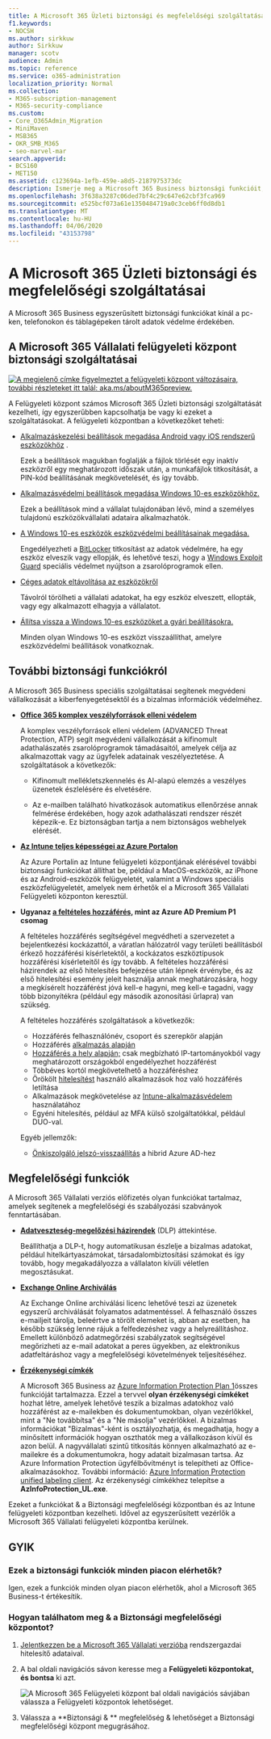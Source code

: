 ```yaml
---
title: A Microsoft 365 Üzleti biztonsági és megfelelőségi szolgáltatásai
f1.keywords:
- NOCSH
ms.author: sirkkuw
author: Sirkkuw
manager: scotv
audience: Admin
ms.topic: reference
ms.service: o365-administration
localization_priority: Normal
ms.collection:
- M365-subscription-management
- M365-security-compliance
ms.custom:
- Core_O365Admin_Migration
- MiniMaven
- MSB365
- OKR_SMB_M365
- seo-marvel-mar
search.appverid:
- BCS160
- MET150
ms.assetid: c123694a-1efb-459e-a8d5-2187975373dc
description: Ismerje meg a Microsoft 365 Business biztonsági funkcióit, amelyek segítenek megvédeni a pc-ken, telefonokon és táblagépeken lévő adatokat.
ms.openlocfilehash: 3f638a3287c06ded7bf4c29c647e62cbf3fca969
ms.sourcegitcommit: e525bcf073a61e1350484719a0c3ceb6ff0d8db1
ms.translationtype: MT
ms.contentlocale: hu-HU
ms.lasthandoff: 04/06/2020
ms.locfileid: "43153798"
---
```

# <a name="microsoft-365-business-security-and-compliance-features"></a>A Microsoft 365 Üzleti biztonsági és megfelelőségi szolgáltatásai

A Microsoft 365 Business egyszerűsített biztonsági funkciókat kínál a pc-ken, telefonokon és táblagépeken tárolt adatok védelme érdekében.
    
## <a name="microsoft-365-business-admin-center-security-features"></a>A Microsoft 365 Vállalati felügyeleti központ biztonsági szolgáltatásai

[![A megjelenő címke figyelmeztet a felügyeleti központ változásaira, további részleteket itt talál: aka.ms/aboutM365preview.](../media/m365admincenterchanging.png)](https://docs.microsoft.com/office365/admin/microsoft-365-admin-center-preview)

A Felügyeleti központ számos Microsoft 365 Üzleti biztonsági szolgáltatását kezelheti, így egyszerűbben kapcsolhatja be vagy ki ezeket a szolgáltatásokat. A felügyeleti központban a következőket teheti:
  
- [Alkalmazáskezelési beállítások megadása Android vagy iOS rendszerű eszközökhöz](app-protection-settings-for-android-and-ios.md) . 
    
    Ezek a beállítások magukban foglalják a fájlok törlését egy inaktív eszközről egy meghatározott időszak után, a munkafájlok titkosítását, a PIN-kód beállításának megkövetelését, és így tovább.
    
- [Alkalmazásvédelmi beállítások megadása Windows 10-es eszközökhöz.](protection-settings-for-windows-10-devices.md) 
    
    Ezek a beállítások mind a vállalat tulajdonában lévő, mind a személyes tulajdonú eszközökvállalati adataira alkalmazhatók.
    
- [A Windows 10-es eszközök eszközvédelmi beállításainak megadása.](protection-settings-for-windows-10-pcs.md) 
    
    Engedélyezheti a [BitLocker](https://go.microsoft.com/fwlink/p/?linkid=871405) titkosítást az adatok védelmére, ha egy eszköz elveszik vagy ellopják, és lehetővé teszi, hogy a [Windows Exploit Guard](https://docs.microsoft.com/windows/security/threat-protection/microsoft-defender-atp/enable-exploit-protection) speciális védelmet nyújtson a zsarolóprogramok ellen. 
    
- [Céges adatok eltávolítása az eszközökről](remove-company-data.md)
    
    Távolról törölheti a vállalati adatokat, ha egy eszköz elveszett, ellopták, vagy egy alkalmazott elhagyja a vállalatot.
    
- [Állítsa vissza a Windows 10-es eszközöket a gyári beállításokra.](reset-devices-to-factory-settings.md) 
    
    Minden olyan Windows 10-es eszközt visszaállíthat, amelyre eszközvédelmi beállítások vonatkoznak.
    
## <a name="additional-security-features"></a>További biztonsági funkciókról 

A Microsoft 365 Business speciális szolgáltatásai segítenek megvédeni vállalkozását a kiberfenyegetésektől és a bizalmas információk védelméhez.
  
- **[Office 365 komplex veszélyforrások elleni védelem](https://support.office.com/article/e100fe7c-f2a1-4b7d-9e08-622330b83653)**
    
    A komplex veszélyforrások elleni védelem (ADVANCED Threat Protection, ATP) segít megvédeni vállalkozását a kifinomult adathalászatés zsarolóprogramok támadásaitól, amelyek célja az alkalmazottak vagy az ügyfelek adatainak veszélyeztetése. A szolgáltatások a következők:
    
  - Kifinomult mellékletszkennelés és AI-alapú elemzés a veszélyes üzenetek észlelésére és elvetésére.
    
  - Az e-mailben található hivatkozások automatikus ellenőrzése annak felmérése érdekében, hogy azok adathalászati rendszer részét képezik-e. Ez biztonságban tartja a nem biztonságos webhelyek elérését.

- **[Az Intune teljes képességei az Azure Portalon](https://go.microsoft.com/fwlink/p/?linkid=871403)**
    
    Az Azure Portalin az Intune felügyeleti központjának elérésével további biztonsági funkciókat állíthat be, például a MacOS-eszközök, az iPhone és az Android-eszközök felügyeletét, valamint a Windows speciális eszközfelügyeletét, amelyek nem érhetők el a Microsoft 365 Vállalati Felügyeleti központon keresztül.
- **Ugyanaz [a feltételes hozzáférés,](https://docs.microsoft.com/azure/active-directory/conditional-access/overview) mint az Azure AD Premium P1 csomag**


    A feltételes hozzáférés segítségével megvédheti a szervezetet a bejelentkezési kockázattól, a váratlan hálózatról vagy területi beállításból érkező hozzáférési kísérletektől, a kockázatos eszköztípusok hozzáférési kísérleteitől és így tovább. A feltételes hozzáférési házirendek az első hitelesítés befejezése után lépnek érvénybe, és az első hitelesítési esemény jeleit használja annak meghatározására, hogy a megkísérelt hozzáférést jóvá kell-e hagyni, meg kell-e tagadni, vagy több bizonyítékra (például egy második azonosítási űrlapra) van szükség.

    A feltételes hozzáférés szolgáltatások a következők:

    - Hozzáférés felhasználónév, csoport és szerepkör alapján
    - Hozzáférés [alkalmazás alapján](https://docs.microsoft.com/azure/active-directory/conditional-access/app-based-conditional-access) 
    - [Hozzáférés a hely alapján;](https://docs.microsoft.com/azure/active-directory/authentication/howto-registration-mfa-sspr-combined#conditional-access-policies-for-combined-registration)  csak megbízható IP-tartományokból vagy meghatározott országokból engedélyezhet hozzáférést 
    - Többéves kortól megkövetelhető a hozzáféréshez
    - Örökölt [hitelesítést](https://docs.microsoft.com/azure/active-directory/conditional-access/block-legacy-authentication) használó alkalmazások hoz való hozzáférés letiltása
    - Alkalmazások megkövetelése az [Intune-alkalmazásvédelem](https://docs.microsoft.com/azure/active-directory/conditional-access/app-protection-based-conditional-access) használatához
    - Egyéni hitelesítés, például az MFA külső szolgáltatókkal, például DUO-val.
   
    Egyéb jellemzők:
    - [Önkiszolgáló jelszó-visszaállítás](https://docs.microsoft.com/azure/active-directory/authentication/concept-sspr-customization) a hibrid Azure AD-hez
    
## <a name="compliance-features"></a>Megfelelőségi funkciók

A Microsoft 365 Vállalati verziós előfizetés olyan funkciókat tartalmaz, amelyek segítenek a megfelelőségi és szabályozási szabványok fenntartásában.

- **[Adatveszteség-megelőzési házirendek](https://support.office.com/article/1966b2a7-d1e2-4d92-ab61-42efbb137f5e)** (DLP) áttekintése. 
    
    Beállíthatja a DLP-t, hogy automatikusan észlelje a bizalmas adatokat, például hitelkártyaszámokat, társadalombiztosítási számokat és így tovább, hogy megakadályozza a vállalaton kívüli véletlen megosztásukat.
    
- **[Exchange Online Archiválás](https://products.office.com/exchange/microsoft-exchange-online-archiving-email)**
    
    Az Exchange Online archiválási licenc lehetővé teszi az üzenetek egyszerű archiválását folyamatos adatmentéssel. A felhasználó összes e-mailjeit tárolja, beleértve a törölt elemeket is, abban az esetben, ha később szükség lenne rájuk a felfedezéshez vagy a helyreállításhoz. Emellett különböző adatmegőrzési szabályzatok segítségével megőrizheti az e-mail adatokat a peres ügyekben, az elektronikus adatfeltáráshoz vagy a megfelelőségi követelmények teljesítéséhez.
    
- **[Érzékenységi címkék](https://docs.microsoft.com/microsoft-365/compliance/sensitivity-labels)**

   A Microsoft 365 Business az [Azure Information Protection Plan 1](https://go.microsoft.com/fwlink/p/?linkid=871407)összes funkcióját tartalmazza. Ezzel a tervvel **olyan érzékenységi címkéket** hozhat létre, amelyek lehetővé teszik a bizalmas adatokhoz való hozzáférést az e-mailekben és dokumentumokban, olyan vezérlőkkel, mint a "Ne továbbítsa" és a "Ne másolja" vezérlőkkel. A bizalmas információkat "Bizalmas"-ként is osztályozhatja, és megadhatja, hogy a minősített információk hogyan oszthatók meg a vállalkozáson kívül és azon belül. A nagyvállalati szintű titkosítás könnyen alkalmazható az e-mailekre és a dokumentumokra, hogy adatait bizalmasan tartsa. Az Azure Information Protection ügyfélbővítményt is telepítheti az Office-alkalmazásokhoz. További információ: [Azure Information Protection unified labeling client](https://docs.microsoft.com/azure/information-protection/rms-client/unifiedlabelingclient-version-release-history). Az érzékenységi címkékhez telepítse a **AzInfoProtection_UL.exe**.

Ezeket a funkciókat &amp; a Biztonsági megfelelőségi központban és az Intune felügyeleti központban kezelheti. Idővel az egyszerűsített vezérlők a Microsoft 365 Vállalati felügyeleti központba kerülnek.
  
    
## <a name="faq"></a>GYIK

 ### <a name="are-these-security-features-available-in-all-markets"></a>Ezek a biztonsági funkciók minden piacon elérhetők?
  
Igen, ezek a funkciók minden olyan piacon elérhetők, ahol a Microsoft 365 Business-t értékesítik.
  
### <a name="how-do-i-find-the-security-amp-compliance-center"></a>Hogyan találhatom meg &amp; a Biztonsági megfelelőségi központot?
  
1. [Jelentkezzen be a Microsoft 365 Vállalati verzióba](https://portal.microsoft.com/) rendszergazdai hitelesítő adataival. 
    
2. A bal oldali navigációs sávon keresse meg a **Felügyeleti központokat, és bontsa** ki azt. 
    
    ![A Microsoft 365 Felügyeleti központ bal oldali navigációs sávjában válassza a Felügyeleti központok lehetőséget.](../media/fa4484f8-c637-45fd-a7bd-bdb3abfd6c03.png)
  
3. Válassza a **Biztonsági &amp; ** megfelelőség &amp; lehetőséget a Biztonsági megfelelőségi központ megugrásához.
